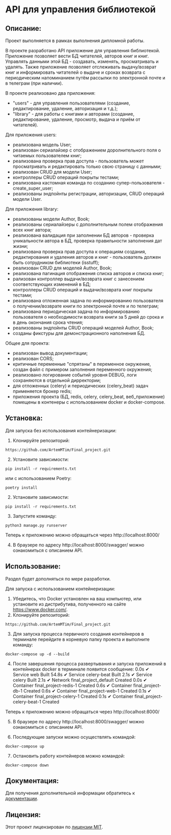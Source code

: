 # API для управления библиотекой
##  Описание:
Проект выполняется в рамках выполнения дипломной работы.

В проекте разработано API приложение для управления библиотекой. Приложение позволяет вести БД читателей, авторов книг и книг. Управлять данными этой БД - создавать, изменять,
просматривать и удалять. Также приложение позволяет отслеживать выдачу/возврат книг и информировать читателей о выдаче и сроках возврата с периодическим напоминанием
путём рассылки по электронной почте и в телеграм (при наличии).

В проекте реализовано два приложения:
- "users" - для управления пользователями (создание, редактирование, удаление, авторизация и т.д.);
- "library" - для работы с книгами и авторами (создание, редактирование, удаление, просмотр, выдача и приём от читателей).

Для приложения users:
- реализована модель User;
- реализован сериалайзер с отображением доролнительного поля о читаемых пользователем книг;
- реализована проверка прав доступа - пользователь может просматривать и редактировать только свою страницу с данными;
- реализован CRUD для модели User;
- контроллеры CRUD операций покрыты тестами;
- реализована кастомная команда по созданию супер-пользователя - create_super_user;
- реализованы эндпойнты регистрации, авторизации, CRUD операций модели User.

Для приложения library:
- реализованы модели Author, Book;
- реализованы сериалайзеры с дополнительным полем отображения всех книг автора;
- реализована валидация при заполнении БД авторов - проверка уникальности автора в БД, проверка правильности заполнения дат жизни;
- реализована проверка прав доступа к операциям создания, редактирования и удаления авторов и книг - пользователь должен быть сотрудником библиотеки (isstuff);
- реализован CRUD для моделей Author, Book;
- реализована пагинация отображения списка авторов и списка книг;
- рализован контроллер выдачи/возврата книг с занесением соответствующих изменений в БД;
- контроллеры CRUD операций и выдачи/возврата книг покрыты тестами;
- реализована отложенная задача по информированию пользователя о получении/возврате книги по электронной почте и по телеграм;
- реализована периодическая задача по информированию пользователя о необходимости возврата книги за 5 дней до срока и в день окончания срока чтения;
- реализованы эндпойнты CRUD операций моделей Author, Book;
- созданы фикстуры для демонстрационного наполнения БД.

Общее для проекта:
- реализован вывод документации;
- реализован CORS;
- критичные переменные "спрятаны" в переменное окружение, создан файл с примером заполнения переменного окружения;
- реализовано логирование событий уровня DEBUG, логи сохраняются в отдельной дирректории;
- для отложенных (celery) и периодических (celery_beat) задач применяется брокер redis;
- приложения проекта (БД, redis, celery, celery_beat, веб_приложение) помещены в контенеры с использованием docker и docker-compose.



## Установка:
Для запуска без использования контейнеризации:
1. Клонируйте репозиторий:
```
https://github.com/ArtemMTim/Final_project.git
```
2. Установите зависимости:
```
pip install -r requirements.txt
```
или с использованием Poetry:
```
poetry install
```
2. Установите зависимости:
```
pip install -r requirements.txt
```
3. Запустите команду: 
```
python3 manage.py runserver
```
Теперь к приложению можно обращаться через http://localhost:8000/

4. В браузере по адресу http://localhost:8000/swagger/ можно ознакомиться с описанием API.
## Использование:
Раздел будет дополняться по мере разработки.

Для запуска с использованием контейнеризации:
1. Убедитесь, что Docker установлен на ваш компьютер, или установите из дистрибутива, полученного на сайте https://www.docker.com/.
2. Клонируйте репозиторий:
```
https://github.com/ArtemMTim/Final_project.git
```
3. Для запуска процесса первичного создания контейнеров в терминале перейдите в корневую папку проекта и выполните команду: 
```
docker-compose up -d --build
```
4. После завершения процесса развертывания и запуска приложений в контейнерах docker в терминале появится сообщение:
                                                                                                                           0.0s
 ✔ Service web                            Built                                                                                                                                                54.8s 
 ✔ Service celery-beat                    Built                                                                                                                                                 2.1s 
 ✔ Service celery                         Built                                                                                                                                                 2.1s 
 ✔ Network final_project_default          Created                                                                                                                                               0.0s 
 ✔ Container final_project-redis-1        Created                                                                                                                                               0.6s 
 ✔ Container final_project-db-1           Created                                                                                                                                               0.6s 
 ✔ Container final_project-web-1          Created                                                                                                                                               0.1s 
 ✔ Container final_project-celery-1       Created                                                                                                                                               0.1s 
 ✔ Container final_project-celery-beat-1  Created  

Теперь к приложению можно обращаться через http://localhost:8000/

5. В браузере по адресу http://localhost:8000/swagger/ можно ознакомиться с описанием API.

6. Последующие запуски можно осуществлять командой:
```
docker-compose up
```
7. Остановить работу контейнеров можно командой:
```
docker-compose down
```
## Документация:
Для получения дополнительной информации обратитесь к [документации](docs/README.md).

## Лицензия:

Этот проект лицензирован по [лицензии MIT](LICENSE).